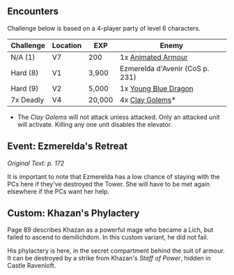 Encounters
----------

Challenge below is based on a 4-player party of level 6 characters.

Challenge | Location | EXP | Enemy
--------- | -------- | --- | -----
N/A (1) | V7 | 200 | 1x [Animated Armour](images/animated-armour.png)
Hard (8) | V1 | 3,900 | Ezmerelda d'Avenir (CoS p. 231)
Hard (9) | V2 | 5,000 | 1x [Young Blue Dragon](images/young-blue-dragon.png)
7x Deadly | V4 | 20,000 | 4x [Clay Golems](images/clay-golem.png)*

- The *Clay Golems* will not attack unless attacked. Only an attacked unit
will activate. Killing any one unit disables the elevator.

Event: Ezmerelda's Retreat
--------------------------

*Original Text: p. 172*

It is important to note that Ezmerelda has a low chance of staying with the
PCs here if they've destroyed the Tower. She will have to be met again
elsewhere if the PCs want her help.

Custom: Khazan's Phylactery
---------------------------

Page 89 describes Khazan as a powerful mage who became a Lich, but failed to
ascend to demilichdom. In this custom variant, he did not fail.

His phylactery is here, in the secret compartment behind the suit of armour.
It can be destroyed by a strike from Khazan's *Staff of Power*, hidden in
Castle Ravenloft.
